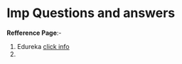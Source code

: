 # Imp Questions and answers

**Refference Page**:-

1. Edureka [click info](https://www.edureka.co/blog/interview-questions/python-interview-questions/)
2. 

